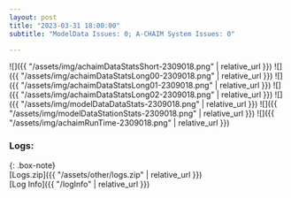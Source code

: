 ```yaml
---
layout: post
title: "2023-03-31 18:00:00"
subtitle: "ModelData Issues: 0; A-CHAIM System Issues: 0"

---
```


![]({{ "/assets/img/achaimDataStatsShort-2309018.png" | relative_url }})
![]({{ "/assets/img/achaimDataStatsLong00-2309018.png" | relative_url }})
![]({{ "/assets/img/achaimDataStatsLong01-2309018.png" | relative_url }})
![]({{ "/assets/img/achaimDataStatsLong02-2309018.png" | relative_url }})
![]({{ "/assets/img/modelDataDataStats-2309018.png" | relative_url }})
![]({{ "/assets/img/modelDataStationStats-2309018.png" | relative_url }})
![]({{ "/assets/img/achaimRunTime-2309018.png" | relative_url }})





### Logs:  
  
{: .box-note}  
[Logs.zip]({{ "/assets/other/logs.zip" | relative_url }})  
[Log Info]({{ "/logInfo" | relative_url }})  
